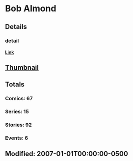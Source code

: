 # Bob  Almond 
## Details
### detail
#### [Link](http://marvel.com/comics/creators/4201/bob_almond?utm_campaign=apiRef&utm_source=225578a89fc76f3d20fbffda5d17a88d)
## [Thumbnail](http://i.annihil.us/u/prod/marvel/i/mg/6/60/4bc34d76a3169.jpg)
## Totals
### Comics: 67
### Series: 15
### Stories: 92
### Events: 6
## Modified: 2007-01-01T00:00:00-0500